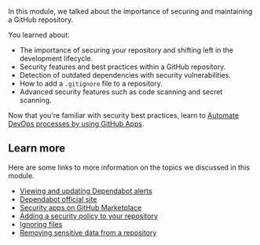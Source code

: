 In this module, we talked about the importance of securing and maintaining a GitHub repository.

You learned about:

- The importance of securing your repository and shifting left in the development lifecycle.
- Security features and best practices within a GitHub repository.
- Detection of outdated dependencies with security vulnerabilities.
- How to add a `.gitignore` file to a repository.
- Advanced security features such as code scanning and secret scanning.

Now that you're familiar with security best practices, learn to [Automate DevOps processes by using GitHub Apps](/training/modules/automate-devops-github-apps/).

## Learn more

Here are some links to more information on the topics we discussed in this module.

- [Viewing and updating Dependabot alerts](https://docs.github.com/code-security/dependabot/dependabot-alerts/viewing-and-updating-dependabot-alerts)
- [Dependabot official site](https://github.com/dependabot)
- [Security apps on GitHub Marketplace](https://github.com/marketplace/category/security?azure-portal=true)
- [Adding a security policy to your repository](https://docs.github.com/code-security/getting-started/adding-a-security-policy-to-your-repository)
- [Ignoring files](https://docs.github.com/get-started/git-basics/ignoring-files)
- [Removing sensitive data from a repository](https://docs.github.com/authentication/keeping-your-account-and-data-secure/removing-sensitive-data-from-a-repository)
